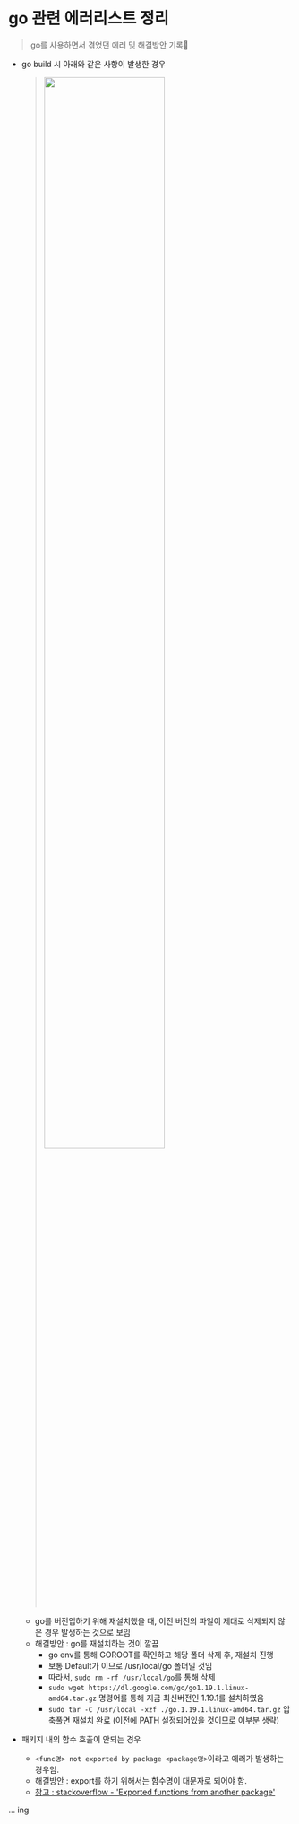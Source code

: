 # go 관련 에러리스트 정리
> go를 사용하면서 겪었던 에러 및 해결방안 기록📝

+ go build 시 아래와 같은 사항이 발생한 경우
  > <img src="https://user-images.githubusercontent.com/72974863/191879872-a06fc911-e2ca-4b9a-b903-59e9395002a6.png" width=70% height=70%>
  + go를 버전업하기 위해 재설치했을 때, 이전 버전의 파일이 제대로 삭제되지 않은 경우 발생하는 것으로 보임
  + 해결방안 : go를 재설치하는 것이 깔끔
     + go env를 통해 GOROOT를 확인하고 해당 폴더 삭제 후, 재설치 진행
     + 보통 Default가 이므로 /usr/local/go 폴더일 것임
     + 따라서, `sudo rm -rf /usr/local/go`를 통해 삭제
     + `sudo wget https://dl.google.com/go/go1.19.1.linux-amd64.tar.gz` 명령어를 통해 지금 최신버전인 1.19.1를 설치하였음
     + `sudo tar -C /usr/local -xzf ./go.1.19.1.linux-amd64.tar.gz` 압축풀면 재설치 완료 (이전에 PATH 설정되어있을 것이므로 이부분 생략)

+ 패키지 내의 함수 호출이 안되는 경우
   + ```<func명> not exported by package <package명>```이라고 에러가 발생하는 경우임.   
   + 해결방안 : export를 하기 위해서는 함수명이 대문자로 되어야 함.
   + [참고 : stackoverflow - 'Exported functions from another package'](https://stackoverflow.com/questions/50079815/exported-functions-from-another-package)      





... ing
